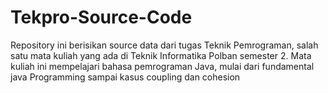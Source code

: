 ﻿# Tekpro-Source-Code

Repository ini berisikan source data dari tugas Teknik Pemrograman, salah satu mata kuliah yang ada di Teknik Informatika Polban semester 2. Mata kuliah ini mempelajari bahasa pemrograman Java, mulai dari fundamental java Programming sampai kasus coupling dan cohesion

